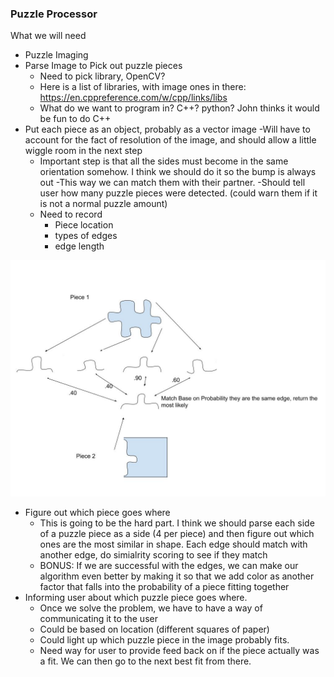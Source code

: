 ### Puzzle Processor

What we will need

- Puzzle Imaging
- Parse Image to Pick out puzzle pieces
	- Need to pick library, OpenCV?
	- Here is a list of libraries, with image ones in there:
	https://en.cppreference.com/w/cpp/links/libs
	- What do we want to program in? C++? python? John thinks it would be fun to do C++
- Put each piece as an object, probably as a vector image
	-Will have to account for the fact of resolution of the image, and should allow
	a little wiggle room in the next step
	- Important step is that all the sides must become in the same orientation somehow. 
	I think we should do it so the bump is always out
	-This way we can match them with their partner.
	-Should tell user how many puzzle pieces were detected. (could warn them if it is not a 
	normal puzzle amount)
	- Need to record
		- Piece location
		- types of edges
		- edge length

![Puzzle Sides](images/Puzzle_Sides.jpg)
 
- Figure out which piece goes where 
	- This is going to be the hard part. I think we should parse each side of a puzzle piece as
	a side (4 per piece) and then figure out which ones are the most similar in shape.
	Each edge should match with another edge, do simialrity scoring to see if they match
	- BONUS: If we are successful with the edges, we can make our algorithm even better by 
	making it so that we add color as another factor that falls into the probability of 
	a piece fitting together
- Informing user about which puzzle piece goes where.
	- Once we solve the problem, we have to have a way of communicating it to the user
	- Could be based on location (different squares of paper)
	- Could light up which puzzle piece in the image probably fits.
	- Need way for user to provide feed back on if the piece actually was a fit. We can then go
	to the next best fit from there.

